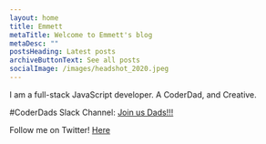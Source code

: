 ```yaml
---
layout: home
title: Emmett
metaTitle: Welcome to Emmett's blog
metaDesc: ""
postsHeading: Latest posts
archiveButtonText: See all posts
socialImage: /images/headshot_2020.jpeg
---
```


I am a full-stack JavaScript developer. A CoderDad, and Creative.


#CoderDads Slack Channel: [Join us Dads!!!](https://join.slack.com/t/coder-dads/shared_invite/zt-m89p22ae-oOSx14r6TDXNoC2QbH_fEA)


Follow me on Twitter! [Here](https://twitter.com/EmmettNaughton)
